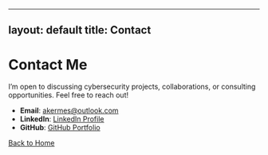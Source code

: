 
---
layout: default
title: Contact
---

# Contact Me
I’m open to discussing cybersecurity projects, collaborations, or consulting opportunities. Feel free to reach out!

- **Email**: [akermes@outlook.com](mailto:akermes@outlook.com)
- **LinkedIn**: [LinkedIn Profile](https://linkedin.com/in/yourprofile)
- **GitHub**: [GitHub Portfolio](https://github.com/yourusername)

[Back to Home](index.md)

